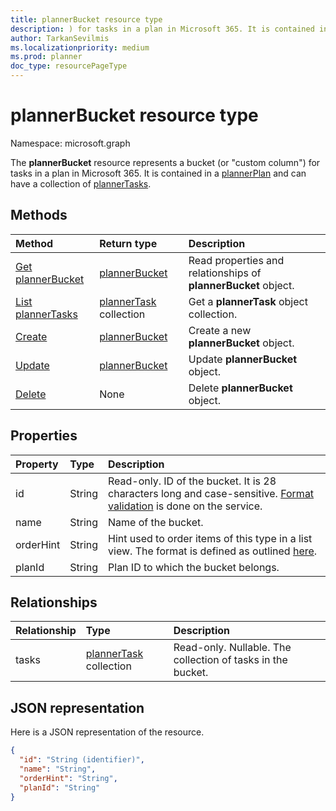 ```yaml
---
title: plannerBucket resource type
description: ) for tasks in a plan in Microsoft 365. It is contained in a plannerPlan and can have a collection of plannerTasks.
author: TarkanSevilmis
ms.localizationpriority: medium
ms.prod: planner
doc_type: resourcePageType
---
```


# plannerBucket resource type

Namespace: microsoft.graph

The **plannerBucket** resource represents a bucket (or "custom column") for tasks in a plan in Microsoft 365. It is contained in a [plannerPlan](plannerplan.md) and can have a collection of [plannerTasks](plannertask.md).

## Methods

| Method                                                  | Return type                              | Description                                                    |
| :------------------------------------------------------ | :--------------------------------------- | :------------------------------------------------------------- |
| [Get plannerBucket](../api/plannerbucket-get.md)        | [plannerBucket](plannerbucket.md)        | Read properties and relationships of **plannerBucket** object. |
| [List plannerTasks](../api/plannerbucket-list-tasks.md) | [plannerTask](plannertask.md) collection | Get a **plannerTask** object collection.                       |
| [Create](../api/planner-post-buckets.md)                | [plannerBucket](plannerbucket.md)        | Create a new **plannerBucket** object.                         |
| [Update](../api/plannerbucket-update.md)                | [plannerBucket](plannerbucket.md)        | Update **plannerBucket** object.                               |
| [Delete](../api/plannerbucket-delete.md)                | None                                     | Delete **plannerBucket** object.                               |

## Properties

| Property  | Type   | Description                                                                                                                                              |
| :-------- | :----- | :------------------------------------------------------------------------------------------------------------------------------------------------------- |
| id        | String | Read-only. ID of the bucket. It is 28 characters long and case-sensitive. [Format validation](planner-identifiers-disclaimer.md) is done on the service. |
| name      | String | Name of the bucket.                                                                                                                                      |
| orderHint | String | Hint used to order items of this type in a list view. The format is defined as outlined [here](planner-order-hint-format.md).                            |
| planId    | String | Plan ID to which the bucket belongs.                                                                                                                     |

## Relationships

| Relationship | Type                                     | Description                                                 |
| :----------- | :--------------------------------------- | :---------------------------------------------------------- |
| tasks        | [plannerTask](plannertask.md) collection | Read-only. Nullable. The collection of tasks in the bucket. |

## JSON representation

Here is a JSON representation of the resource.

<!-- {
  "blockType": "resource",
  "baseType": "microsoft.graph.entity",
  "optionalProperties": [

  ],
  "@odata.type": "microsoft.graph.plannerBucket"
}-->

```json
{
  "id": "String (identifier)",
  "name": "String",
  "orderHint": "String",
  "planId": "String"
}

```

<!-- uuid: 8fcb5dbc-d5aa-4681-8e31-b001d5168d79
2015-10-25 14:57:30 UTC -->

<!-- {
  "type": "#page.annotation",
  "description": "plannerBucket resource",
  "keywords": "",
  "section": "documentation",
  "tocPath": ""
}-->
